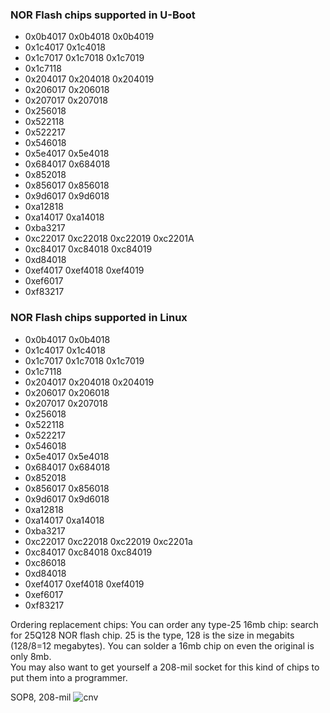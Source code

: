 ### NOR Flash chips supported in U-Boot

- 0x0b4017 0x0b4018 0x0b4019
- 0x1c4017 0x1c4018
- 0x1c7017 0x1c7018 0x1c7019
- 0x1c7118
- 0x204017 0x204018 0x204019
- 0x206017 0x206018
- 0x207017 0x207018
- 0x256018
- 0x522118
- 0x522217
- 0x546018
- 0x5e4017 0x5e4018
- 0x684017 0x684018
- 0x852018
- 0x856017 0x856018
- 0x9d6017 0x9d6018
- 0xa12818
- 0xa14017 0xa14018
- 0xba3217
- 0xc22017 0xc22018 0xc22019 0xc2201A
- 0xc84017 0xc84018 0xc84019
- 0xd84018
- 0xef4017 0xef4018 0xef4019
- 0xef6017
- 0xf83217

### NOR Flash chips supported in Linux

- 0x0b4017 0x0b4018
- 0x1c4017 0x1c4018
- 0x1c7017 0x1c7018 0x1c7019
- 0x1c7118
- 0x204017 0x204018 0x204019
- 0x206017 0x206018
- 0x207017 0x207018
- 0x256018
- 0x522118
- 0x522217
- 0x546018
- 0x5e4017 0x5e4018
- 0x684017 0x684018
- 0x852018
- 0x856017 0x856018
- 0x9d6017 0x9d6018
- 0xa12818
- 0xa14017 0xa14018
- 0xba3217
- 0xc22017 0xc22018 0xc22019 0xc2201a
- 0xc84017 0xc84018 0xc84019
- 0xc86018
- 0xd84018
- 0xef4017 0xef4018 0xef4019
- 0xef6017
- 0xf83217


Ordering replacement chips:
You can order any type-25 16mb chip: search for 25Q128 NOR flash chip.
25 is the type, 128 is the size in megabits (128/8=12 megabytes).
You can solder a 16mb chip on even the original is only 8mb.  
You may also want to get yourself a 208-mil socket for this kind of chips to put them into a programmer.

SOP8, 208-mil
![cnv](https://github.com/user-attachments/assets/eb97ef0b-9c34-4c1e-9493-67b111c00621)
